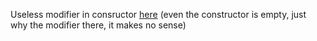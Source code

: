 Useless modifier in consructor [here](https://github.com/code-423n4/2023-07-basin/blob/c1b72d4e372a6246e0efbd57b47fb4cbb5d77062/src/Aquifer.sol#L19) (even the constructor is empty, just why the modifier there, it makes no sense)